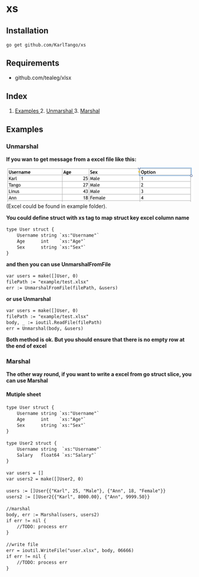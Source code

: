 xs
=================

Installation
------------

    go get github.com/KarlTango/xs

Requirements
-------------

* github.com/tealeg/xlsx

Index
------

1. [Examples <a name="examples"></a>](#examples)
   2. [Unmarshal <a name="unmarshal"></a>](#unmarshal)
   3. [Marshal <a name="marshal"></a>](#marshal)

Examples <a name="examples"></a>
--------

### Unmarshal <a name="unmarshal"></a>
**If you wan to get message from a excel file like this:**

![Excel file](example/excel.png "Excel")
(Excel could be found in example folder).

**You could define struct with xs tag to map struct key excel column name**
```golang
type User struct {
	Username string `xs:"Username"`
	Age      int    `xs:"Age"`
	Sex      string `xs:"Sex"`
}
```

**and then you can use UnmarshalFromFile**
```golang
var users = make([]User, 0)
filePath := "example/test.xlsx"
err := UnmarshalFromFile(filePath, &users)
```
**or use Unmarshal**
```golang
var users = make([]User, 0)
filePath := "example/test.xlsx"
body, _ := ioutil.ReadFile(filePath)
err = Unmarshal(body, &users)
```
**Both method is ok. But you should ensure that there is no empty row at the end of excel**


### Marshal <a name="marshal"></a>
**The other way round, if you want to write a excel from go struct slice, you can use Marshal**
#### Mutiple sheet
```golang
type User struct {
	Username string `xs:"Username"`
	Age      int    `xs:"Age"`
	Sex      string `xs:"Sex"`
}

type User2 struct {
	Username string  `xs:"Username"`
	Salary   float64 `xs:"Salary"`
}

var users = []
var users2 = make([]User2, 0)

users := []User{{"Karl", 25, "Male"}, {"Ann", 18, "Female"}}
users2 := []User2{{"Karl", 8000.00}, {"Ann", 9999.50}}

//marshal
body, err := Marshal(users, users2)
if err != nil {
    //TODO: process err
}

//write file
err = ioutil.WriteFile("user.xlsx", body, 06666)
if err != nil {
    //TODO: process err
}
```

